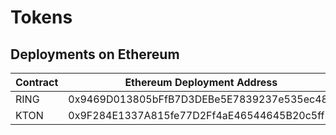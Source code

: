 # Tokens

## Deployments on Ethereum
|  Contract  |         Ethereum Deployment Address        |
|------------|--------------------------------------------|
|   RING     | 0x9469D013805bFfB7D3DEBe5E7839237e535ec483 |
|   KTON     | 0x9F284E1337A815fe77D2Ff4aE46544645B20c5ff |
